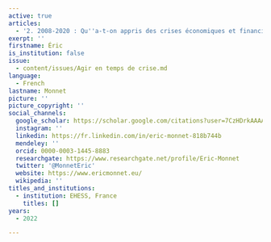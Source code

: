 ```yaml
---
active: true
articles:
  - '2. 2008-2020 : Qu''a-t-on appris des crises économiques et financières ?'
exerpt: ''
firstname: Éric
is_institution: false
issue:
  - content/issues/Agir en temps de crise.md
language:
  - French
lastname: Monnet
picture: ''
picture_copyright: ''
social_channels:
  google_scholar: https://scholar.google.com/citations?user=7CzHDrkAAAAJ&hl=fr
  instagram: ''
  linkedin: https://fr.linkedin.com/in/eric-monnet-818b744b
  mendeley: ''
  orcid: 0000-0003-1445-8883
  researchgate: https://www.researchgate.net/profile/Eric-Monnet
  twitter: '@MonnetEric'
  website: https://www.ericmonnet.eu/
  wikipedia: ''
titles_and_institutions:
  - institution: EHESS, France
    titles: []
years:
  - 2022

---
```

